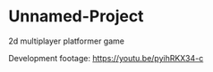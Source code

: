 # Unnamed-Project
2d multiplayer platformer game

Development footage: 
https://youtu.be/pyihRKX34-c

